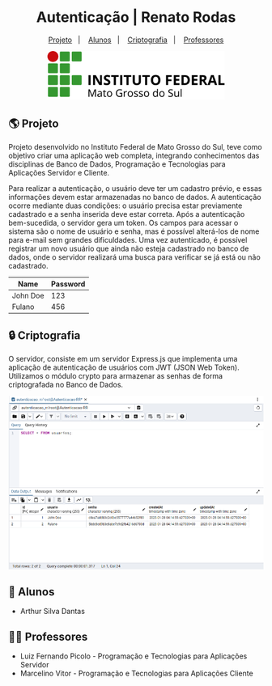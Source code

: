 <h1 align="center">
  Autenticação | Renato Rodas
</h1>

<p align="center">
  <a href="#-Projeto">Projeto</a>&nbsp;&nbsp;&nbsp;|&nbsp;&nbsp;&nbsp;
  <a href="#-Alunos">Alunos</a>&nbsp;&nbsp;&nbsp;|&nbsp;&nbsp;&nbsp;
  <a href="#-Criptografia">Criptografia</a>&nbsp;&nbsp;&nbsp;|&nbsp;&nbsp;&nbsp;
  <a href="#-Professores">Professores</a>
</p>

<p align="center">
  <img src="/assets/logo-ifms.png" width="350px">
</p>


## :earth_americas: Projeto

Projeto desenvolvido no Instituto Federal de Mato Grosso do Sul, teve como objetivo criar uma aplicação web completa, integrando conhecimentos das disciplinas de Banco de Dados, Programação e Tecnologias para Aplicações Servidor e Cliente.

Para realizar a autenticação, o usuário deve ter um cadastro prévio, e essas informações devem estar armazenadas no banco de dados. A autenticação ocorre mediante duas condições: o usuário precisa estar previamente cadastrado e a senha inserida deve estar correta. Após a autenticação bem-sucedida, o servidor gera um token. Os campos para acessar o sistema são o nome de usuário e senha, mas é possível alterá-los de nome para e-mail sem grandes dificuldades. Uma vez autenticado, é possível registrar um novo usuário que ainda não esteja cadastrado no banco de dados, onde o servidor realizará uma busca para verificar se já está ou não cadastrado.

<table align="center">
  <thead>
    <tr>
      <th>Name</th>
      <th>Password</th>
    </tr>
  </thead>
  <tbody>
    <tr>
      <td>John Doe</td>
      <td>123</td>
    </tr>
    <tr>
      <td>Fulano</td>
      <td>456</td>
    </tr>
  </tbody>
</table>



## :lock: Criptografia

O servidor, consiste em um servidor Express.js que implementa uma aplicação de autenticação de usuários com JWT (JSON Web Token). Utilizamos o módulo crypto para armazenar as senhas de forma criptografada no Banco de Dados.

<p align="center">
  <img src="/assets/readme-criptografia.png">
</p>



## :man: Alunos

- Arthur Silva Dantas



## :man_teacher: Professores

- Luiz Fernando Picolo - Programação e Tecnologias para Aplicações Servidor
- Marcelino Vitor - Programação e Tecnologias para Aplicações Cliente
